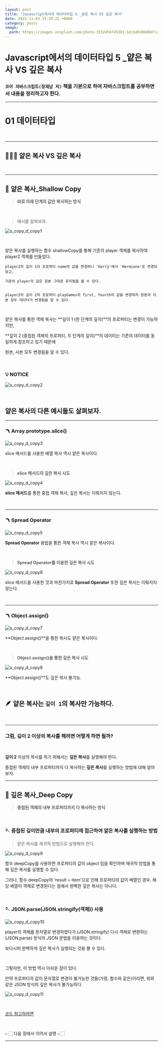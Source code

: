 ```yaml
---
layout: post
title: "Javascript에서의 데이터타입 5 _얕은 복사 VS 깊은 복사"
date: 2021-11-03 15:29:22 +0900
category: posts
image:
  path: https://images.unsplash.com/photo-1532456745301-b2c645d8b80d?ixid=MnwxMjA3fDB8MHxwaG90by1wYWdlfHx8fGVufDB8fHx8&ixlib=rb-1.2.1&auto=format&fit=crop&w=1974&q=80
---
```


# Javascript에서의 데이터타입 5 \_얕은 복사 VS 깊은 복사

### `코어 자바스크립트(정재남 저)` 책을 기본으로 하여 자바스크립트를 공부하면서 내용을 정리하고자 한다.

---

# 01 데이터타입

<br>

---

## 👨🏻‍💻 얕은 복사 VS 깊은 복사

<br>

---

## 📸 **얕은 복사\_Shallow Copy**

> **바로 아래 단계의 값만 복사하는 방식**

<br>

> 예시를 살펴보자.

![s_copy_d_copy1](https://user-images.githubusercontent.com/79234473/140088996-a423bd41-e54e-4532-a909-eb8d94d3def3.png)

<br>

얕은 복사를 실행하는 함수 shallowCopy를 통해 기존의 player 객체를 복사하여 player2 객체를 만들었다.

```
player2의 깊이 1의 프로퍼티 name의 값을 변경하니 'Harry'에서 'Hermione'로 변경되었고,

기존의 player의 값은 원본 그대로 유지됨을 볼 수 있다.


player2의 깊이 2의 프로퍼티 playGames의 first, fourth의 값을 변경하자 원본과 사본 모두 데이터가 변경됨을 알 수 있다.
```

<br>

얕은 복사를 통한 객체 복사는 **깊이 1 (한 단계의 깊이)**의 프로퍼티는 변경이 가능하지만,

**깊이 2 (중첩된 객체의 프로퍼티, 두 단계의 깊이)**의 데이터는 기존의 데이터를 동일하게 참조하고 있기 때문에

원본, 사본 모두 변경됨을 알 수 있다.

<br>

### 💡 **NOTICE**

![s_copy_d_copy2](https://user-images.githubusercontent.com/79234473/140089964-37b08bbb-6332-4f0a-a7b8-12028622a628.png)

<br>

## 얕은 복사의 다른 예시들도 살펴보자.

---

### 🪃 **Array.prototype.slice()**

![s_copy_d_copy3](https://user-images.githubusercontent.com/79234473/140089968-15777415-1599-4dc2-8fda-f3fc8597a5e1.png)

slice 메서드를 사용한 배열 복사 역시 얕은 복사이다.

<br>

> **slice 메서드의 깊은 복사 시도**

![s_copy_d_copy4](https://user-images.githubusercontent.com/79234473/140089971-89e71b11-4889-45b1-b12b-67a53554e568.png)

**slice 메서드**를 통한 중첩 객체 복사, 깊은 복사는 이뤄지지 않는다.

<br>

---

### 🪃 **Spread Operator**

![s_copy_d_copy5](https://user-images.githubusercontent.com/79234473/140089979-d9da5086-7f12-4b84-99a9-5fb14b13ccc0.png)

**Spread Operator** 용법을 통한 객체 복사 역시 얕은 복사이다.

<br>

> **Spread Operator를 이용한 깊은 복사 시도**

![s_copy_d_copy6](https://user-images.githubusercontent.com/79234473/140090004-2ff12725-bde0-4826-bde8-84929e18e7df.png)

slice 메서드를 사용한 것과 마찬가지로 **Spread Operator** 또한 깊은 복사는 이뤄지지 않는다.

<br>

---

### 🪃 **Object.assign()**

![s_copy_d_copy7](https://user-images.githubusercontent.com/79234473/140090014-f4bc10c4-4d33-40f0-b09e-77c6284b0816.png)

**Object.assign()**을 통한 복사도 얕은 복사이다.

<br>

> **Object.assign()을 통한 깊은 복사 시도**

![s_copy_d_copy8](https://user-images.githubusercontent.com/79234473/140090024-330fd007-6a57-448d-8ace-ff3fcf01754a.png)

**Object.assign()**도 깊은 복사 불가능.

<br>

## 🪶 **얕은 복사는 `깊이 1`의 복사만 가능하다.**

<br>

---

### **그럼, 깊이 2 이상의 복사를 해려면 어떻게 하면 될까?**

<br>

**깊이 2** 이상의 복사를 하기 위해서는 **깊은 복사**를 실행해야 한다.

중첩된 객체의 내부 프로퍼티까지 다 복사하는 **깊은 복사**를 실행하는 방법에 대해 알아보자.

---

## 📸 **깊은 복사\_Deep Copy**

> **중첩된 객체의 내부 프로퍼티까지 다 복사하는 방식**

<br>

### 🪡 **중첩된 깊이만큼 내부의 프로퍼티에 접근하여 얕은 복사를 실행하는 방법**

> 얕은 복사를 재귀적 방법으로 실행해야 한다.

![s_copy_d_copy9](https://user-images.githubusercontent.com/79234473/140090031-5924c839-04b8-4f2e-bc70-cb40dd538b3e.png)

함수 deepCopy를 사용하면 프로퍼티의 값이 object 임을 확인하며 재귀적 방법을 통해 깊은 복사를 실행할 수 있다.

그러나, 함수 deepCopy의 'result = item'으로 인해 프로퍼티의 값이 배열인 경우, 해당 배열이 객체로 변경된다는 점에서 완벽한 깊은 복사는 아니다.

<br>

### 🪡 **JSON.parse(JSON.stringify(객체)) 사용**

![s_copy_d_copy10](https://user-images.githubusercontent.com/79234473/140090038-d9e367f2-207e-45fb-950f-3b62d4e3c391.png)

player의 객체를 문자열로 변경하였다가 (JSON.stringify) 다시 객체로 변환하는 (JSON.parse) 방식의 JSON 문법을 이용하는 것이다.

보다시피 완벽하게 깊은 복사가 실행되는 것을 볼 수 있다.

<br>

그렇지만, 이 방법 역시 아쉬운 점이 있다.

만약 프로퍼티의 값이 문자열로 변경이 불가능한 것들(가령, 함수와 같은)이라면, 위와 같은 JSON 방식의 깊은 복사가 불가능하다.

![s_copy_d_copy11](https://user-images.githubusercontent.com/79234473/140090043-93cad5f7-8002-450e-8481-3c72341c4362.png)

<br>

[코드 참고하려면](https://github.com/Gryffindor0ne/studyNote/blob/main/JavaScript/DataType5.md)

<br>

👉🏻 다음 장에서 이어서 설명 👉🏻

---
